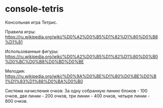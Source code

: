 # console-tetris
Консольная игра Тетрис.

Правила игры: https://ru.wikipedia.org/wiki/%D0%A2%D0%B5%D1%82%D1%80%D0%B8%D1%81

Использованные фигуры: https://ru.wikipedia.org/wiki/%D0%A2%D0%B5%D1%82%D1%80%D0%B0%D0%BC%D0%B8%D0%BD%D0%BE

Мелодия: https://ru.wikipedia.org/wiki/%D0%9A%D0%BE%D1%80%D0%BE%D0%B1%D1%83%D1%88%D0%BA%D0%B0

Система начисления очков:
За одну собранную линию блоков - 100 очков,
две линии - 200 очков,
три линии - 400 очков,
четыре линии - 800 очков.
